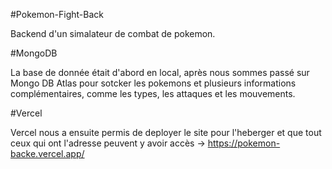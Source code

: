 #Pokemon-Fight-Back

Backend d'un simalateur de combat de pokemon.

#MongoDB

La base de donnée était d'abord en local, après nous sommes passé sur Mongo DB Atlas pour sotcker les pokemons et plusieurs informations complémentaires, comme les types, les attaques et les mouvements.

#Vercel

Vercel nous a ensuite permis de deployer le site pour l'heberger et que tout ceux qui ont l'adresse peuvent y avoir accès -> https://pokemon-backe.vercel.app/
